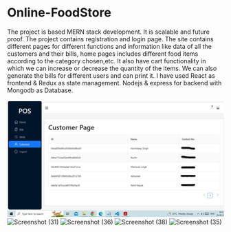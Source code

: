 ﻿# Online-FoodStore
 The project is based MERN stack development. It is scalable and future proof. The project contains registration and login page. The site contains different pages for different functions and information like data of all the customers and their bills, home pages includes different food items according to the category chosen,etc. It also have cart functionality in which we can increase or decrease the quantity of the items. We can also generate the bills for different users and can print it.
 I have used React as frontend & Redux as state management. Nodejs & express for backend with Mongodb as Database.
<br>
<br>
![Screenshot (27)](https://github.com/Maan2607/FOOD-SHOP/blob/main/Pictures/Screenshot%20(27).jpg)
![Screenshot (31)](https://github.com/Maan2607/FOOD-SHOP/assets/101566688/85fe398e-7d5b-4ee4-a506-45b2716bcd37)
![Screenshot (36)](https://github.com/Maan2607/FOOD-SHOP/assets/101566688/67feec74-cbc1-482f-9618-8c80dece373b)
![Screenshot (38)](https://github.com/Maan2607/FOOD-SHOP/assets/101566688/02ebad63-5b46-4122-b245-08494a9196e5)
![Screenshot (35)](https://github.com/Maan2607/FOOD-SHOP/assets/101566688/0eb87ae2-e2ec-409e-944a-0944dd2e068e)

